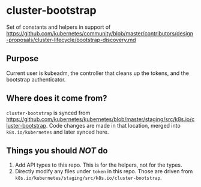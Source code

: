 # cluster-bootstrap

Set of constants and helpers in support of
https://github.com/kubernetes/community/blob/master/contributors/design-proposals/cluster-lifecycle/bootstrap-discovery.md


## Purpose

Current user is kubeadm, the controller that cleans up the tokens, and the bootstrap authenticator.


## Where does it come from?

`cluster-bootstrap` is synced from https://github.com/kubernetes/kubernetes/blob/master/staging/src/k8s.io/cluster-bootstrap.
Code changes are made in that location, merged into `k8s.io/kubernetes` and later synced here.


## Things you should *NOT* do

 1. Add API types to this repo.  This is for the helpers, not for the types.
 2. Directly modify any files under `token` in this repo.  Those are driven from `k8s.io/kubernetes/staging/src/k8s.io/cluster-bootstrap`.
